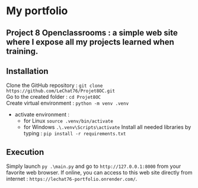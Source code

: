 # My portfolio
## Project 8 Openclassrooms : a simple web site where I expose all my projects learned when training.
## Installation
Clone the GitHub repository : `git clone https://github.com/LeChat76/Projet8OC.git`  
Go to the created folder : `cd Projet8OC`  
Create virtual environment : `python -m venv .venv`
- activate environment :
    * for Linux `source .venv/bin/activate`
    * for Windows `.\.venv\Scripts\activate`
Install all needed libraries by typing : `pip install -r requirements.txt`
## Execution
Simply launch `py .\main.py` and go to `http://127.0.0.1:8000` from your favorite web browser.
If online, you can access to this web site directly from internet : `https://lechat76-portfolio.onrender.com/`.
